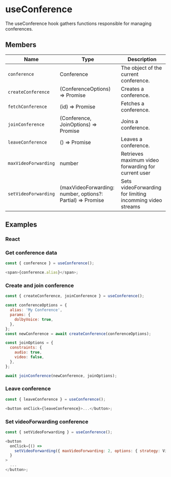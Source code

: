 # useConference

The useConference hook gathers functions responsible for managing conferences.

## Members

| Name                 | Type                                                                                     | Description                                               |
| -------------------- | ---------------------------------------------------------------------------------------- | --------------------------------------------------------- |
| `conference`         | Conference                                                                               | The object of the current conference.                     |
| `createConference`   | (ConferenceOptions) => Promise<Conference>                                               | Creates a conference.                                     |
| `fetchConference`    | (id) => Promise<Conference>                                                              | Fetches a conference.                                     |
| `joinConference`     | (Conference, JoinOptions) => Promise<Conference>                                         | Joins a conference.                                       |
| `leaveConference`    | () => Promise<void>                                                                      | Leaves a conference.                                      |
| `maxVideoForwarding` | number                                                                                   | Retrieves maximum video forwarding for current user       |
| `setVideoForwarding` | (maxVideoForwarding: number, options?: Partial<VideoForwardingOptions>) => Promise<void> | Sets videoForwarding for limiting incomming video streams |

## Examples

### React

### Get conference data

```javascript
const { conference } = useConference();

<span>{conference.alias}</span>;
```

### Create and join conference

```javascript
const { createConference, joinConference } = useConference();

const conferenceOptions = {
  alias: 'My Conference',
  params: {
    dolbyVoice: true,
  },
};
const newConference = await createConference(conferenceOptions);

const joinOptions = {
  constraints: {
    audio: true,
    video: false,
  },
};

await joinConference(newConference, joinOptions);
```

### Leave conference

```javascript
const { leaveConference } = useConference();

<button onClick={leaveConference}>...</button>;
```

### Set videoForwarding conference

```javascript
const { setVideoForwarding } = useConference();

<button
  onClick={() =>
    setVideoForwarding({ maxVideoForwarding: 2, options: { strategy: VideoForwardingStrategy.LastSpeaker } })
  }
>
  ...
</button>;
```
